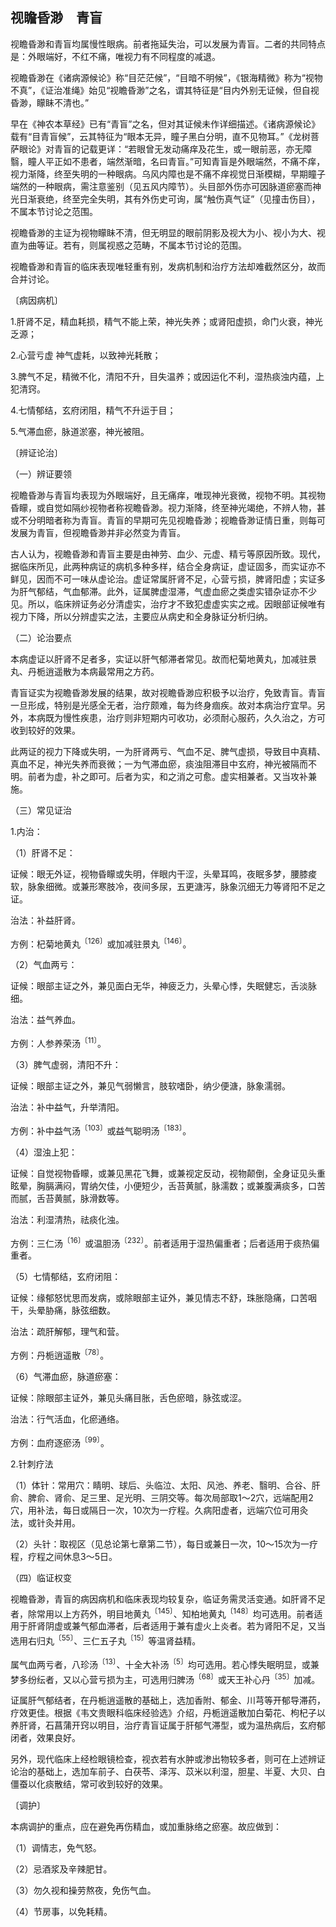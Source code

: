 ## 视瞻昏渺　青盲

视瞻昏渺和青盲均属慢性眼病。前者拖延失治，可以发展为青盲。二者的共同特点是：外眼端好，不红不痛，唯视力有不同程度的减退。

视瞻昏渺在《诸病源候论》称“目茫茫候”，“目暗不明候”，《银海精微》称为“视物不真”，《证治准绳》始见“视瞻昏渺”之名，谓其特征是“目内外别无证候，但自视昏渺，矇眛不清也。”

早在《神农本草经》已有“青盲”之名，但对其证候未作详细描述。《诸病源候论》载有“目青盲候”，云其特征为“眼本无异，瞳子黑白分明，直不见物耳。”《龙树菩萨眼论》对青盲的记载更详：“若眼曾无发动痛痒及花生，或一眼前恶，亦无障翳，瞳人平正如不患者，端然渐暗，名曰青盲。”可知青盲是外眼端然，不痛不痒，视力渐降，终至失明的一种眼病。乌风内障也是不痛不痒视觉日渐模糊，早期瞳子端然的一种眼病，需注意鉴别（见五风内障节）。头目部外伤亦可因脉道瘀塞而神光日渐衰绝，终至完全失明，其有外伤史可询，属“触伤真气证”（见撞击伤目），不属本节讨论之范围。

视瞻昏渺的主证为视物矇眛不清，但无明显的眼前阴影及视大为小、视小为大、视直为曲等证。若有，则属视惑之范畴，不属本节讨论的范围。

视瞻昏渺和青盲的临床表现唯轻重有别，发病机制和治疗方法却难截然区分，故而合并讨论。

〔病因病机〕

1.肝肾不足，精血耗损，精气不能上荣，神光失养；或肾阳虚损，命门火衰，神光乏源；

2.心营亏虚 神气虚耗，以致神光耗散；

3.脾气不足，精微不化，清阳不升，目失温养；或因运化不利，湿热痰浊内蕴，上犯清窍。

4.七情郁结，玄府闭阻，精气不升运于目；

5.气滞血瘀，脉道淤塞，神光被阻。

〔辨证论治〕

（一）辨证要领

视瞻昏渺与青盲均表现为外眼端好，且无痛痒，唯现神光衰微，视物不明。其视物昏矇，或自觉如隔纱视物者称视瞻昏渺。视力渐降，终至神光竭绝，不辨人物，甚或不分明暗者称为青盲。青盲的早期可先见视瞻昏渺；视瞻昏渺证情日重，则每可发展为青盲，但视瞻昏渺并非必然变为青盲。

古人认为，视瞻昏渺和青盲主要是由神劳、血少、元虚、精亏等原因所致。现代，据临床所见，此两种病证的病机多种多样，结合全身病证，虚证固多，而实证亦不鲜见，因而不可一味从虚论治。虚证常属肝肾不足，心营亏损，脾肾阳虚；实证多为肝气郁结，气血郁滞。此外，证属脾虚湿滞，气虚血瘀之类虚实错杂证亦不少见。所以，临床辨证务必分清虚实，治疗才不致犯虚虚实实之戒。因眼部证候唯有视力下降，所以分辨虚实之法，主要应从病史和全身脉证分析归纳。

（二）论治要点

本病虚证以肝肾不足者多，实证以肝气郁滞者常见。故而杞菊地黄丸，加减驻景丸、丹栀逍遥散为本病最常用之方药。

青盲证实为视瞻昏渺发展的结果，故对视瞻昏渺应积极予以治疗，免致青盲。青盲一旦形成，特别是光感全无者，治疗颇难，每为终身痼疾。故对本病治疗宜早。另外，本病既为慢性疾患，治疗则非短期内可收功，必须耐心服药，久久治之，方可收到较好的效果。

此两证的视力下降或失明，一为肝肾两亏、气血不足、脾气虚损，导致目中真精、真血不足，神光失养而衰微；一为气滞血瘀，痰浊阻滞目中玄府，神光被隔而不明。前者为虚，补之即可。后者为实，和之消之可愈。虚实相兼者。又当攻补兼施。

（三）常见证治

1.内治：

（1）肝肾不足：

证候：眼无外证，视物昏矇或失明，伴眼内干涩，头晕耳鸣，夜眠多梦，腰膝痠软，脉象细微。或兼形寒肢冷，夜间多尿，五更溏泻，脉象沉细无力等肾阳不足之证。

治法：补益肝肾。

方例：杞菊地黄丸<sup>〔126〕</sup>或加减驻景丸<sup>〔146〕</sup>。

（2）气血两亏：

证候：眼部主证之外，兼见面白无华，神疲乏力，头晕心悸，失眠健忘，舌淡脉细。

治法：益气养血。

方例：人参养荣汤<sup>〔11〕</sup>。

（3）脾气虚弱，清阳不升：

证候：眼部主证之外，兼见气弱懒言，肢软嗜卧，纳少便溏，脉象濡弱。

治法：补中益气，升举清阳。

方例：补中益气汤<sup>〔103〕</sup>或益气聪明汤<sup>〔183〕</sup>。

（4）湿浊上犯：

证候：自觉视物昏矇，或兼见黑花飞舞，或兼视定反动，视物颠倒，全身证见头重眩晕，胸膈满闷，胃纳欠佳，小便短少，舌苔黄腻，脉濡数；或兼腹满痰多，口苦而腻，舌苔黄腻，脉滑数等。

治法：利湿清热，祛痰化浊。

方例：三仁汤<sup>〔16〕</sup>或温胆汤<sup>〔232〕</sup>。前者适用于湿热偏重者；后者适用于痰热偏重者。

（5）七情郁结，玄府闭阻：

证候：缘郁怒忧思而发病，或除眼部主证外，兼见情志不舒，珠胀隐痛，口苦咽干，头晕胁痛，脉弦细数。

治法：疏肝解郁，理气和营。

方例：丹栀逍遥散<sup>〔78〕</sup>。

（6）气滞血瘀，脉道瘀塞：

证候：除眼部主证外，兼见头痛目胀，舌色瘀暗，脉弦或涩。

治法：行气活血，化瘀通络。

方例：血府逐瘀汤<sup>〔99〕</sup>。

2.针刺疗法

（1）体针：常用穴：睛明、球后、头临泣、太阳、风池、养老、翳明、合谷、肝俞、脾俞、肾俞、足三里、足光明、三阴交等。每次局部取1〜2穴，远端配用2穴，用补法，每日或隔日一次，10次为一疗程。久病阳虚者，远端穴位可用灸法，或针灸并用。

（2）头针：取视区（见总论第七章第二节），每日或兼日一次，10〜15次为一疗程，疗程之间休息3〜5日。

（四）临证权变

视瞻昏渺，青盲的病因病机和临床表现均较复杂，临证务需灵活变通。如肝肾不足者，除常用以上方药外，明目地黄丸<sup>〔145〕</sup>、知柏地黄丸<sup>〔148〕</sup>均可选用。前者适用于肝肾阴虚或兼气郁血滞者，后者适用于兼有虚火上炎者。若为肾阳不足，又当选用右归丸<sup>〔55〕</sup>、三仁五子丸<sup>〔15〕</sup>等温肾益精。

属气血两亏者，八珍汤<sup>〔13〕</sup>、十全大补汤<sup>〔5〕</sup>均可选用。若心悸失眠明显，或兼梦多纷纭者，又以心营亏损为主，可选用归脾汤<sup>〔68〕</sup>或天王补心丹<sup>〔35〕</sup>加减。

证属肝气郁结者，在丹栀逍遥散的基础上，选加香附、郁金、川芎等开郁导滞药，疗效更佳。根据《韦文贵眼科临床经验选》介绍，丹栀逍遥散加白菊花、枸杞子以养肝肾，石菖蒲开窍以明目，治疗青盲证属于肝郁气滞型，或为温热病后，玄府郁闭者，效果良好。

另外，现代临床上经检眼镜检查，视衣若有水肿或渗出物较多者，则可在上述辨证论治的基础上，选加车前子、白茯苓、泽泻、苡米以利湿，胆星、半夏、大贝、白僵蚕以化痰散结，常可收到较好的效果。

〔调护〕

本病调护的重点，应在避免再伤精血，或加重脉络之瘀塞。故应做到：

（1）调情志，免气怒。

（2）忌酒浆及辛辣肥甘。

（3）勿久视和操劳熬夜，免伤气血。

（4）节房事，以免耗精。
